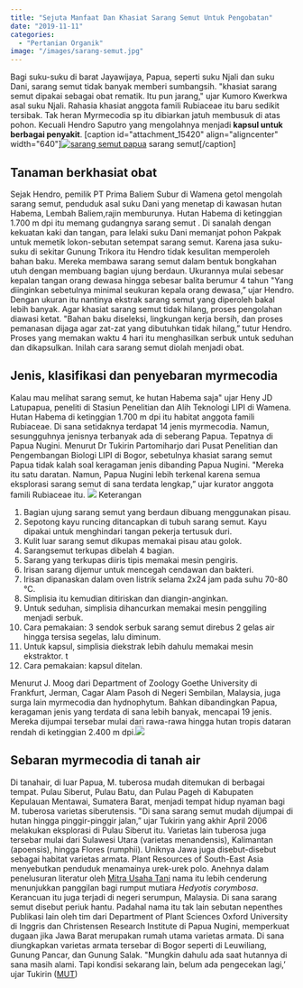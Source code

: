 ```yaml
---
title: "Sejuta Manfaat Dan Khasiat Sarang Semut Untuk Pengobatan"
date: "2019-11-11"
categories: 
  - "Pertanian Organik"
image: "/images/sarang-semut.jpg"
---
```


Bagi suku-suku di barat Jayawijaya, Papua, seperti suku Njali dan suku Dani, sarang semut tidak banyak memberi sumbangsih. "khasiat sarang semut dipakai sebagai obat rematik. Itu pun jarang," ujar Kumoro Kwerkwa asal suku Njali. Rahasia khasiat anggota famili Rubiaceae itu baru sedikit tersibak. Tak heran Myrmecodia sp itu dibiarkan jatuh membusuk di atas pohon. Kecuali Hendro Saputro yang mengolahnya menjadi **kapsul untuk berbagai penyakit**. \[caption id="attachment\_15420" align="aligncenter" width="640"\][![sarang semut papua](/images/semut_640x444.jpg)](http://localhost/mitra/wp-content/uploads/2019/11/semut_640x444.jpg) sarang semut\[/caption\]

## Tanaman berkhasiat obat

Sejak Hendro, pemilik PT Prima Baliem Subur di Wamena getol mengolah sarang semut, penduduk asal suku Dani yang menetap di kawasan hutan Habema, Lembah Baliem,rajin memburunya. Hutan Habema di ketinggian 1.700 m dpi itu memang gudangnya sarang semut . Di sanalah dengan kekuatan kaki dan tangan, para lelaki suku Dani memanjat pohon Pakpak untuk memetik lokon-sebutan setempat sarang semut. Karena jasa suku-suku di sekitar Gunung Trikora itu Hendro tidak kesulitan memperoleh bahan baku. Mereka membawa sarang semut dalam bentuk bongkahan utuh dengan membuang bagian ujung berdaun. Ukurannya mulai sebesar kepalan tangan orang dewasa hingga sebesar balita berumur 4 tahun "Yang diinginkan sebetulnya minimal seukuran kepala orang dewasa,” ujar Hendro. Dengan ukuran itu nantinya ekstrak sarang semut yang diperoleh bakal lebih banyak. Agar khasiat sarang semut tidak hilang, proses pengolahan diawasi ketat. "Bahan baku diseleksi, lingkungan kerja bersih, dan proses pemanasan dijaga agar zat-zat yang dibutuhkan tidak hilang,” tutur Hendro. Proses yang memakan waktu 4 hari itu menghasilkan serbuk untuk seduhan dan dikapsulkan. Inilah cara sarang semut diolah menjadi obat.

## Jenis, klasifikasi dan penyebaran myrmecodia

Kalau mau melihat sarang semut, ke hutan Habema saja" ujar Heny JD Latupapua, peneliti di Stasiun Penelitian dan Alih Teknologi LIPI di Wamena. Hutan Habema di ketinggian 1.700 m dpi itu habitat anggota famili Rubiaceae. Di sana setidaknya terdapat 14 jenis myrmecodia. Namun, sesungguhnya jenisnya terbanyak ada di seberang Papua. Tepatnya di Papua Nugini. Menurut Dr Tukirin Partomiharjo dari Pusat Penelitian dan Pengembangan Biologi LIPI di Bogor, sebetulnya khasiat sarang semut Papua tidak kalah soal keragaman jenis dibanding Papua Nugini. "Mereka itu satu daratan. Namun, Papua Nugini lebih terkenal karena semua eksplorasi sarang semut di sana terdata lengkap,” ujar kurator anggota famili Rubiaceae itu. [![](/images/semut_571x480.jpg)](http://localhost/mitra/wp-content/uploads/2019/11/semut_571x480.jpg) Keterangan

1. Bagian ujung sarang semut yang berdaun dibuang menggunakan pisau.
2. Sepotong kayu runcing ditancapkan di tubuh sarang semut. Kayu dipakai untuk menghindari tangan pekerja tertusuk duri.
3. Kulit luar sarang semut dikupas memakai pisau atau golok.
4. Sarangsemut terkupas dibelah 4 bagian.
5. Sarang yang terkupas diiris tipis memakai mesin pengiris.
6. Irisan sarang dijemur untuk mencegah cendawan dan bakteri.
7. Irisan dipanaskan dalam oven listrik selama 2x24 jam pada suhu 70-80 °C.
8. Simplisia itu kemudian ditiriskan dan diangin-anginkan.
9. Untuk seduhan, simplisia dihancurkan memakai mesin penggiling menjadi serbuk.
10. Cara pemakaian: 3 sendok serbuk sarang semut direbus 2 gelas air hingga tersisa segelas, lalu diminum.
11. Untuk kapsul, simplisia diekstrak lebih dahulu memakai mesin ekstraktor. t
12. Cara pemakaian: kapsul ditelan.

Menurut J. Moog dari Department of Zoology Goethe University di Frankfurt, Jerman, Cagar Alam Pasoh di Negeri Sembilan, Malaysia, juga surga lain myrmecodia dan hydnophytum. Bahkan dibandingkan Papua, keragaman jenis yang terdata di sana lebih banyak, mencapai 19 jenis. Mereka dijumpai tersebar mulai dari rawa-rawa hingga hutan tropis dataran rendah di ketinggian 2.400 m dpi.[![](/images/peta_640x390-1.jpg)](http://localhost/mitra/wp-content/uploads/2019/11/peta_640x390-1.jpg)

## Sebaran myrmecodia di tanah air

Di tanahair, di luar Papua, M. tuberosa mudah ditemukan di berbagai tempat. Pulau Siberut, Pulau Batu, dan Pulau Pageh di Kabupaten Kepulauan Mentawai, Sumatera Barat, menjadi tempat hidup nyaman bagi M. tuberosa varietas siberutensis. "Di sana sarang semut mudah dijumpai di hutan hingga pinggir-pinggir jalan,” ujar Tukirin yang akhir April 2006 melakukan eksplorasi di Pulau Siberut itu. Varietas lain tuberosa juga tersebar mulai dari Sulawesi Utara (varietas menandensis), Kalimantan (apoensis), hingga Flores (rumphii). Uniknya Jawa juga disebut-disebut sebagai habitat varietas armata. Plant Resources of South-East Asia menyebutkan penduduk menamainya urek-urek polo. Anehnya dalam penelusuran literatur oleh [Mitra Usaha Tani](http://localhost/mitra) nama itu lebih cenderung menunjukkan panggilan bagi rumput mutiara _Hedyotis corymbosa_. Kerancuan itu juga terjadi di negeri serumpun, Malaysia. Di sana sarang semut disebut periuk hantu. Padahal nama itu tak lain sebutan nepenthes Publikasi lain oleh tim dari Department of Plant Sciences Oxford University di Inggris dan Christensen Research Institute di Papua Nugini, memperkuat dugaan jika Jawa Barat merupakan rumah utama varietas armata. Di sana diungkapkan varietas armata tersebar di Bogor seperti di Leuwiliang, Gunung Pancar, dan Gunung Salak. "Mungkin dahulu ada saat hutannya di sana masih alami. Tapi kondisi sekarang lain, belum ada pengecekan lagi,’ ujar Tukirin ([MUT](http://localhost/mitra/))
